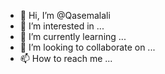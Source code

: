 - 👋 Hi, I’m @Qasemalali
- 👀 I’m interested in ...
- 🌱 I’m currently learning ...
- 💞️ I’m looking to collaborate on ...
- 📫 How to reach me ...

<!---
Qasemalali/Qasemalali is a ✨ special ✨ repository because its `README.md` (this file) appears on your GitHub profile.
You can click the Preview link to take a look at your changes.
--->
